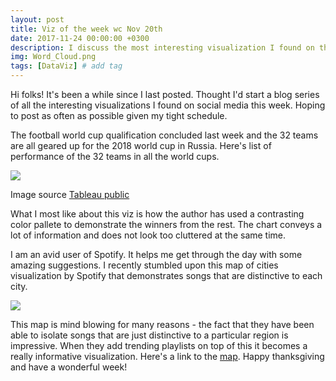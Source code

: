 ```yaml
---
layout: post
title: Viz of the week wc Nov 20th
date: 2017-11-24 00:00:00 +0300
description: I discuss the most interesting visualization I found on the internet for wc 20th November
img: Word_Cloud.png
tags: [DataViz] # add tag
---
```


Hi folks! It's been a while since I last posted. Thought I'd start a blog series of all the interesting visualizations I found on social media this week. Hoping to post as often as possible given my tight schedule.

The football world cup qualification concluded last week and the 32 teams are all geared up for the 2018 world cup in Russia. Here's list of performance of the 32 teams in all the world cups.

![]({{site.baseurl}}/assets/img/Viz_wc_20th/world_cup.JPG)

Image source [Tableau public](https://public.tableau.com/views/2018QualifiedNations/WC1930-2014?:embed=y&:embed_code_version=3&:loadOrderID=0&:display_count=yes:showVizHome=no)

What I most like about this viz is how the author has used a contrasting color pallete to demonstrate the winners from the rest. The chart conveys a lot of information and does not look too cluttered at the same time.

I am an avid user of Spotify. It helps me get through the day with some amazing suggestions. I recently stumbled upon this map of cities visualization by Spotify that demonstrates songs that are distinctive to each city.

![]({{site.baseurl}}/assets/img/Viz_wc_20th/Music.JPG)

This map is mind blowing for many reasons - the fact that they have been able to isolate songs that are just distinctive to a particular region is impressive. When they add trending playlists on top of this it becomes a really informative visualization. Here's a link to the [map](https://spotifymaps.github.io/musicalcities/). Happy thanksgiving and have a wonderful week!
